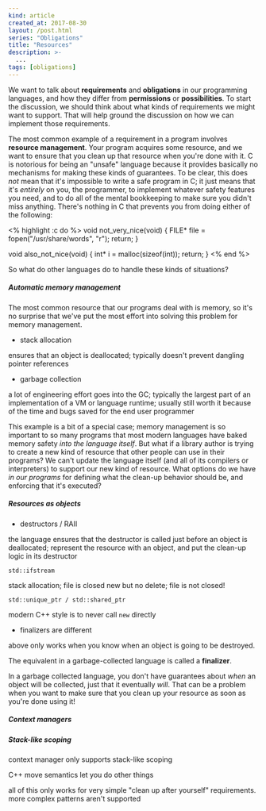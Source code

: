 ```yaml
---
kind: article
created_at: 2017-08-30
layout: /post.html
series: "Obligations"
title: "Resources"
description: >-
  ...
tags: [obligations]
---
```


We want to talk about **requirements** and **obligations** in our programming
languages, and how they differ from **permissions** or **possibilities**.  To
start the discussion, we should think about what kinds of requirements we might
want to support.  That will help ground the discussion on how we can implement
those requirements.

The most common example of a requirement in a program involves **resource
management**.  Your program acquires some resource, and we want to ensure that
you clean up that resource when you're done with it.  C is notorious for being
an "unsafe" language because it provides basically no mechanisms for making
these kinds of guarantees.  To be clear, this does *not* mean that it's
impossible to write a safe program in C; it just means that it's *entirely* on
you, the programmer, to implement whatever safety features you need, and to do
all of the mental bookkeeping to make sure you didn't miss anything.  There's
nothing in C that prevents you from doing either of the following:

<% highlight :c do %>
void not_very_nice(void) {
    FILE* file = fopen("/usr/share/words", "r");
    return;
}

void also_not_nice(void) {
    int* i = malloc(sizeof(int));
    return;
}
<% end %>

So what do other languages do to handle these kinds of situations?

##### Automatic memory management

The most common resource that our programs deal with is memory, so it's no
surprise that we've put the most effort into solving this problem for memory
management.

- stack allocation

ensures that an object is deallocated; typically doesn't prevent dangling pointer
references

- garbage collection

a lot of engineering effort goes into the GC; typically the largest part of an
implementation of a VM or language runtime; usually still worth it because of
the time and bugs saved for the end user programmer

This example is a bit of a special case; memory management is so important to so
many programs that most modern languages have baked memory safety *into the
language itself*.  But what if a library author is trying to create a new kind
of resource that other people can use in their programs?  We can't update the
language itself (and all of its compilers or interpreters) to support our new
kind of resource.  What options do we have *in our programs* for defining what
the clean-up behavior should be, and enforcing that it's executed?

##### Resources as objects

- destructors / RAII

the language ensures that the destructor is called just before an object is
deallocated; represent the resource with an object, and put the clean-up logic
in its destructor

    std::ifstream

stack allocation; file is closed
new but no delete; file is not closed!

    std::unique_ptr / std::shared_ptr

modern C++ style is to never call `new` directly

[unique_ptr]: http://en.cppreference.com/w/cpp/memory/unique_ptr
[ifstream]: http://en.cppreference.com/w/cpp/io/basic_ifstream/basic_ifstream
[Google style]: https://google.github.io/styleguide/cppguide.html
[smart pointers style]: https://google.github.io/styleguide/cppguide.html#Ownership_and_Smart_Pointers

- finalizers are different

above only works when you know when an object is going to be destroyed.

The equivalent in a garbage-collected language is called a **finalizer**.

In a garbage collected language, you don't have guarantees about *when* an
object will be collected, just that it eventually *will*.  That can be a problem
when you want to make sure that you clean up your resource as soon as you're
done using it!

##### Context managers

[Python with]: http://www.python.org/peps/pep-0343.html

##### Stack-like scoping

context manager only supports stack-like scoping

C++ move semantics let you do other things

all of this only works for very simple "clean up after yourself" requirements.
more complex patterns aren't supported
